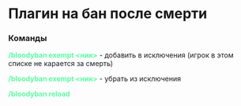 # Плагин на бан после смерти

### Команды

**<span style="color:rgb(84,255,159)">/bloodyban exempt <ник>** - добавить в исключения (игрок в этом списке не карается за смерть)

**<span style="color:rgb(84,255,159)">/bloodyban exempt <ник>** - убрать из исключения

**<span style="color:rgb(84,255,159)">/bloodyban reload**




